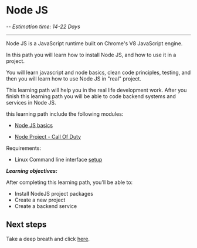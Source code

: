# Node JS

-- *Estimation time: 14-22 Days*

---
Node JS is a JavaScript runtime built on Chrome's V8 JavaScript engine.

In this path you will learn how to install Node JS, and how to use it in a project.

You will learn javascript and node basics, clean code principles, testing, and then you will learn how to use Node JS in "real" project.

This learning path will help you in the real life development work.
After you finish this learning path you will be able to code backend systems and services in Node JS.

this learning path include the following modules:

- [Node JS basics](Node/Basics)
<!-- - [Testing in Node JS](Node/Testing) -->
<!-- - [Clean Code principles in NodeJS](Node/Clean-Code) -->
- [Node Project - Call Of Duty](Node/Call-Of-Duty)

Requirements:

- Linux Command line interface [setup](Setup)

***Learning objectives:***

After completing this learning path, you'll be able to:

- Install NodeJS project packages
- Create a new project
- Create a backend service

## Next steps

Take a deep breath and click [here](Node/Basics).
